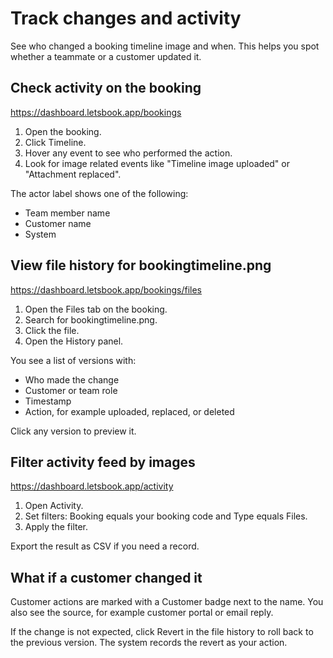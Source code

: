 # Track changes and activity

See who changed a booking timeline image and when. This helps you spot whether a teammate or a customer updated it.

## Check activity on the booking

https://dashboard.letsbook.app/bookings

1. Open the booking.
2. Click Timeline.
3. Hover any event to see who performed the action.
4. Look for image related events like "Timeline image uploaded" or "Attachment replaced".

The actor label shows one of the following:

- Team member name
- Customer name
- System

## View file history for bookingtimeline.png

https://dashboard.letsbook.app/bookings/files

1. Open the Files tab on the booking.
2. Search for bookingtimeline.png.
3. Click the file.
4. Open the History panel.

You see a list of versions with:

- Who made the change
- Customer or team role
- Timestamp
- Action, for example uploaded, replaced, or deleted

Click any version to preview it.

## Filter activity feed by images

https://dashboard.letsbook.app/activity

1. Open Activity.
2. Set filters: Booking equals your booking code and Type equals Files.
3. Apply the filter.

Export the result as CSV if you need a record.

## What if a customer changed it

Customer actions are marked with a Customer badge next to the name. You also see the source, for example customer portal or email reply.

If the change is not expected, click Revert in the file history to roll back to the previous version. The system records the revert as your action.
